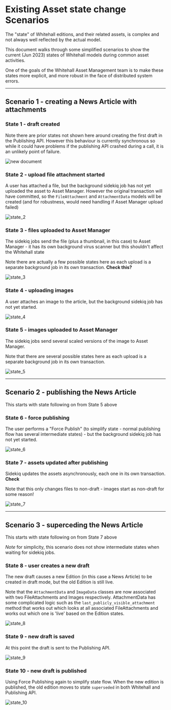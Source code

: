 # Existing Asset state change Scenarios

The "state" of Whitehall editions, and their related assets, is complex and not always well reflected by the actual model.

This document walks through some simplified scenarios to show the current (Jun 2023) states of Whitehall models during common asset activities.

One of the goals of the Whitehall Asset Management team is to make these states more explicit, and more robust in the face of distributed system errors.

---
## Scenario 1 - creating a News Article with attachments

### State 1 - draft created

Note there are prior states not shown here around creating the first draft in the Publishing API. However this behaviour is currently synchronous so while it could have problems if the publishing API crashed during a call, it is an unlikely point of failure.

![new document](../diagrams/asset_management/asset_scenarios/new_document_with_attachments/1_new_document.png)

### State 2 - upload file attachment started

A user has attached a file, but the background sidekiq job has not yet uploaded the asset to Asset Manager.  However the original transaction will have committed, so the `FileAttachment` and `AttachmentData` models will be created (and for robustness, would need handling if Asset Manager upload failed)

![state_2](../diagrams/asset_management/asset_scenarios/new_document_with_attachments/2_uploading_file.png)

### State 3 - files uploaded to Asset Manager

The sidekiq jobs send the file (plus a thumbnail, in this case) to Asset Manager - it has its own background virus scanner but this shouldn't affect the Whitehall state

Note there are actually a few possible states here as each upload is a separate background job in its own transaction.  **Check this?**

![state_3](../diagrams/asset_management/asset_scenarios/new_document_with_attachments/3_uploaded_file.png)

### State 4 - uploading images

A user attaches an image to the article, but the background sidekiq job has not yet started.

![state_4](../diagrams/asset_management/asset_scenarios/new_document_with_attachments/4_uploading_image.png)

### State 5 - images uploaded to Asset Manager

The sidekiq jobs send several scaled versions of the image to Asset Manager.

Note that there are several possible states here as each upload is a separate background job in its own transaction.

![state_5](../diagrams/asset_management/asset_scenarios/new_document_with_attachments/5_uploaded_image.png)

---

## Scenario 2 - publishing the News Article

This starts with state following on from State 5 above

### State 6 - force publishing

The user performs a "Force Publish" (to simplify state - normal publishing flow has several intermediate states) - but the background sidekiq job has not yet started.

![state_6](../diagrams/asset_management/asset_scenarios/publish_doc_with_attachments/6_force_publishing.png)

### State 7 - assets updated after publishing

Sidekiq updates the assets asynchronously, each one in its own transaction. **Check**

Note that this only changes files to non-draft - images start as non-draft for some reason!

![state_7](../diagrams/asset_management/asset_scenarios/publish_doc_with_attachments/7_force_published.png)

---

## Scenario 3 - superceding the News Article

This starts with state following on from State 7 above

*Note* for simplicity, this scenario does not show intermediate states when waiting for sidekiq jobs.

### State 8 - user creates a new draft

The new draft causes a new Edition (in this case a News Article) to be created in draft mode, but the old Edition is still live.

Note that the `AttachmentData` and `ImageData` classes are now associated with two FileAttachments and Images respectively.  AttachmentData has some complicated logic such as the `last_publicly_visible_attachment` method that works out which looks at all associated FileAttachments and works out which one is 'live' based on the Edition states.

![state_8](../diagrams/asset_management/asset_scenarios/superceding/8_new_draft.png)

### State 9 - new draft is saved

At this point the draft is sent to the Publishing API.

![state_9](../diagrams/asset_management/asset_scenarios/superceding/9_new_draft_saved.png)

### State 10 - new draft is published

Using Force Publishing again to simplify state flow.  When the new edition is published, the old edition moves to state `superseded` in both Whitehall and Publishing API.

![state_10](../diagrams/asset_management/asset_scenarios/superceding/10_force_published.png)
